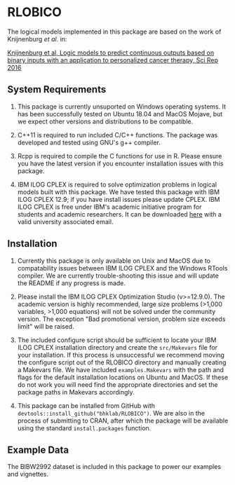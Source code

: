 # RLOBICO

The logical models implemented in this package are based on the work of Knijnenburg *et al.* in:

[Knijnenburg et al, Logic models to predict continuous outputs based on binary inputs with an application to personalized cancer therapy, Sci Rep 2016](https://www.nature.com/articles/srep36812)

## System Requirements

1. This package is currently unsuported on Windows operating systems. It 
    has been successfully tested on Ubuntu 18.04 and MacOS Mojave, but we 
    expect other versions and distributions to be compatible.

2. C++11 is required to run included C/C++ functions. The package was 
    developed and tested using GNU's g++ compiler.

3. Rcpp is required to compile the C functions for use in R. Please
    ensure you have the latest version if you encounter installation
    issues with this package.

4. IBM ILOG CPLEX is required to solve optimization problems in logical models built 
    with this package. We have tested this package with IBM ILOG CPLEX 12.9; if you 
    have install issues please update CPLEX. IBM ILOG CPLEX is free under IBM's academic 
    initiative program for students and academic researchers. It can be downloaded 
    [here](https://my15.digitalexperience.ibm.com/b73a5759-c6a6-4033-ab6b-d9d4f9a6d65b/dxsites/151914d1-03d2-48fe-97d9-d21166848e65/technology/data-science) with a valid university associated email.

## Installation

1. Currently this package is only available on Unix and MacOS due to compatability
issues between IBM ILOG CPLEX and the Windows RTools compiler. We are currently 
trouble-shooting this issue and will update the README if any progress is made.

2. Please install the IBM ILOG CPLEX Optimization Studio (v>=12.9.0). The 
academic version is highly recommended, large size problems 
(>1,000 variables, >1,000 equations) will not be solved under the community 
version. The exception "Bad promotional version, problem size exceeds limit" 
will be raised.

3. The included configure script should be sufficient to locate your IBM ILOG
CPLEX installation directory and create the `src/Makevars` file for your
installation. If this process is unsuccessful we recommend moving the configure
script out of the RLOBICO directory and manually creating a Makevars file. We have
included `examples.Makevars` with the path and flags for the default installation 
locations on Ubuntu and MacOS. If these do not work you will need find the 
appropriate directories and set the package paths in Makevars accordingly.

4. This package can be installed from GitHub with 
`devtools::install_github("bhklab/RLOBICO")`. We are also
in the process of submitting to CRAN, after which the package will be available 
using the standard `install.packages` function.

## Example Data

The BIBW2992 dataset is included in this package to power our examples and vignettes.
